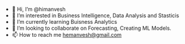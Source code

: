 - 👋 Hi, I’m @himanvesh
- 👀 I’m interested in Business Intelligence, Data Analysis and Stasticis
- 🌱 I’m currently learning Buisness Analytics
- 💞️ I’m looking to collaborate on Forecasting, Creating ML Models. 
- 📫 How to reach me hemanvesh@gmail.com

<!---
himanvesh/himanvesh is a ✨ special ✨ repository because its `README.md` (this file) appears on your GitHub profile.
You can click the Preview link to take a look at your changes.
--->
